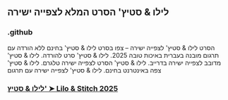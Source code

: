 ## לילו & סטיץ' הסרט המלא לצפייה ישירה

### .github

הסרט לילו & סטיץ' לצפייה ישירה – צפו בסרט לילו & סטיץ' בחינם ללא הורדה עם תרגום מובנה בעברית באיכות טובה 2025. לילו & סטיץ' סרט להורדה. לילו & סטיץ' מדובב לצפייה ישירה בדרייב. לילו & סטיץ' הסרט לצפייה ישירה טלגרם. לילו & סטיץ' צפה באינטרנט בחינם. לילו & סטיץ' לצפייה ישירה עם תרגום

### [לילו & סטיץ' ➤ Lilo & Stitch 2025](https://watching4khdmovies.blogspot.com/2025/05/lilo-stitch-he.html)
